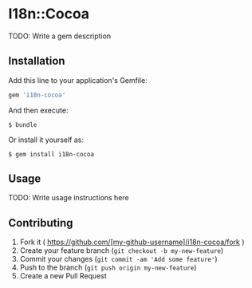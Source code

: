 # I18n::Cocoa

TODO: Write a gem description

## Installation

Add this line to your application's Gemfile:

```ruby
gem 'i18n-cocoa'
```

And then execute:

    $ bundle

Or install it yourself as:

    $ gem install i18n-cocoa

## Usage

TODO: Write usage instructions here

## Contributing

1. Fork it ( https://github.com/[my-github-username]/i18n-cocoa/fork )
2. Create your feature branch (`git checkout -b my-new-feature`)
3. Commit your changes (`git commit -am 'Add some feature'`)
4. Push to the branch (`git push origin my-new-feature`)
5. Create a new Pull Request
